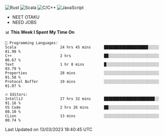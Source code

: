 ![Rust](https://img.shields.io/badge/Rust-000000?style=flat-square&logo=rust&logoColor=white)
![Scala](https://img.shields.io/badge/Scala-DC322F?style=flat-square&logo=Scala)
![C/C++](https://img.shields.io/badge/C++-00599c?style=flat-square&logo=C%2B%2B)
![JavaScript](https://img.shields.io/badge/JavaScript-323330?style=flat-square&logo=javascript&logoColor=F7DF1E)

- NEET OTAKU
- NEED JOBS

<!--START_SECTION:waka-->
📊 **This Week I Spent My Time On** 

```text
💬 Programming Languages: 
Scala                    24 hrs 45 mins      ████████████████████░░░░░   81.98 % 
C++                      2 hrs               ██░░░░░░░░░░░░░░░░░░░░░░░   06.67 % 
Text                     1 hr 8 mins         █░░░░░░░░░░░░░░░░░░░░░░░░   03.79 % 
Properties               28 mins             ░░░░░░░░░░░░░░░░░░░░░░░░░   01.58 % 
Protocol Buffer          19 mins             ░░░░░░░░░░░░░░░░░░░░░░░░░   01.07 % 

🔥 Editors: 
IntelliJ                 27 hrs 32 mins      ███████████████████████░░   91.16 % 
VS Code                  2 hrs 26 mins       ██░░░░░░░░░░░░░░░░░░░░░░░   08.10 % 
CLion                    13 mins             ░░░░░░░░░░░░░░░░░░░░░░░░░   00.74 % 
```


 Last Updated on 13/03/2023 18:40:45 UTC
<!--END_SECTION:waka-->
